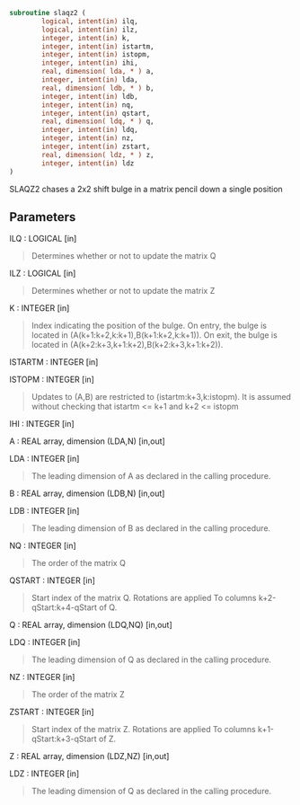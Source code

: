 ```fortran
subroutine slaqz2 (
        logical, intent(in) ilq,
        logical, intent(in) ilz,
        integer, intent(in) k,
        integer, intent(in) istartm,
        integer, intent(in) istopm,
        integer, intent(in) ihi,
        real, dimension( lda, * ) a,
        integer, intent(in) lda,
        real, dimension( ldb, * ) b,
        integer, intent(in) ldb,
        integer, intent(in) nq,
        integer, intent(in) qstart,
        real, dimension( ldq, * ) q,
        integer, intent(in) ldq,
        integer, intent(in) nz,
        integer, intent(in) zstart,
        real, dimension( ldz, * ) z,
        integer, intent(in) ldz
)
```

SLAQZ2 chases a 2x2 shift bulge in a matrix pencil down a single position

## Parameters
ILQ : LOGICAL [in]
> Determines whether or not to update the matrix Q

ILZ : LOGICAL [in]
> Determines whether or not to update the matrix Z

K : INTEGER [in]
> Index indicating the position of the bulge.
> On entry, the bulge is located in
> (A(k+1:k+2,k:k+1),B(k+1:k+2,k:k+1)).
> On exit, the bulge is located in
> (A(k+2:k+3,k+1:k+2),B(k+2:k+3,k+1:k+2)).

ISTARTM : INTEGER [in]

ISTOPM : INTEGER [in]
> Updates to (A,B) are restricted to
> (istartm:k+3,k:istopm). It is assumed
> without checking that istartm <= k+1 and
> k+2 <= istopm

IHI : INTEGER [in]

A : REAL array, dimension (LDA,N) [in,out]

LDA : INTEGER [in]
> The leading dimension of A as declared in
> the calling procedure.

B : REAL array, dimension (LDB,N) [in,out]

LDB : INTEGER [in]
> The leading dimension of B as declared in
> the calling procedure.

NQ : INTEGER [in]
> The order of the matrix Q

QSTART : INTEGER [in]
> Start index of the matrix Q. Rotations are applied
> To columns k+2-qStart:k+4-qStart of Q.

Q : REAL array, dimension (LDQ,NQ) [in,out]

LDQ : INTEGER [in]
> The leading dimension of Q as declared in
> the calling procedure.

NZ : INTEGER [in]
> The order of the matrix Z

ZSTART : INTEGER [in]
> Start index of the matrix Z. Rotations are applied
> To columns k+1-qStart:k+3-qStart of Z.

Z : REAL array, dimension (LDZ,NZ) [in,out]

LDZ : INTEGER [in]
> The leading dimension of Q as declared in
> the calling procedure.
